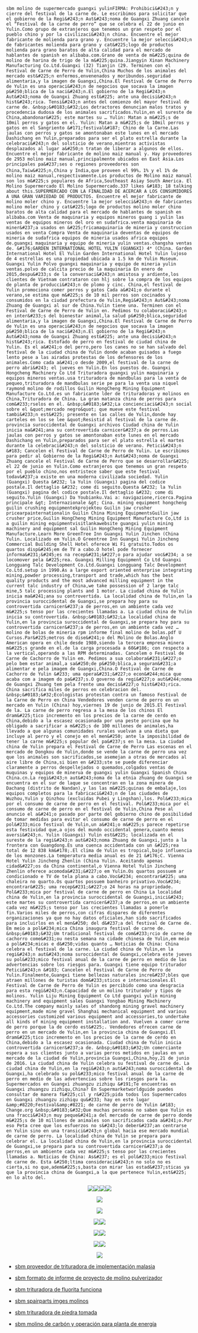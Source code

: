 
```
sbm molino de supermercado guangxi yulinFIRMA: Prohibici&#243;n y cierre del festival de la carne de. Le escribimos para solicitar que el gobierno de la Regi&#243;n Aut&#243;noma de Guangxi Zhuang cancele el “Festival de la carne de perro” que se celebra el 22 de junio en Yulin.Como grupo de extranjeros que tenemos un gran respeto por el pueblo chino y por la civilizaci&#243;n china. Encuentre el mejor fabricante de molienda para grano y. Encuentre la mejor selecci&#243;n de fabricantes molienda para grano y cat&#225;logo de productos molienda para grano baratos de alta calidad para el mercado de hablantes de spanish en alibaba.com.Grano de venta de m&#225;quina de molino de harina de trigo de la m&#225;quina.Jiangyin Xinan Machinery Manufacturing Co.Ltd.Guangxi (32) Tianjin (29. Terminen con el Festival de Carne de Perro de Yulin,China Muchos de los animales del mercado est&#225;n enfermos,envenenados y moribundos.seguridad alimentaria,y la imagen de Guangxi,China.El Festival de Carne de Perro de Yulin es una operaci&#243;n de negocios que socava la imagen p&#250;blica de la naci&#243;n.El gobierno de la Regi&#243;n Aut&#243;noma de Guangxi Zhuang est&#225; ante una decisi&#243;n hist&#243;rica. Tensi&#243;n antes del comienzo del mayor festival de carne de. &nbsp;&#0183;&#32;Los detractores denuncian malos tratos y procedencia dudosa de los animales sacrificados.Yulin,en el sureste de China,abandonar&#225; este martes su … Yulin: Matan a m&#225;s de 10mil perros y gatos en el. Yulin: Matan a m&#225;s de 10mil perros y gatos en el Sangriento &#171;festival&#187; Chino de la Carne.Las jaulas con perros y gatos se amontonaban este lunes en el mercado Dashichang en Yulin,preparados para ser el plato estrella durante la celebraci&#243;n del solsticio de verano,mientras activistas desplazados al lugar a&#250;n tratan de liberar a algunos de ellos. Encuentre el mejor fabricante de molino maiz manual y. Hay proveedores de 2953 molino maiz manual,principalmente ubicados en East Asia.Los principales pa&#237;ses o regiones proveedores son China,Taiw&#225;n,China y India,que proveen el 99%，1% y el 1% de molino maiz manual,respectivamente.Los productos de Molino maiz manual son los m&#225;s populares de Africa,Southeast Asiay South America. El Molino Supermercado El Molino Supermercado.337 likes &#183; 18 talking about this.SUPERMERCADO CON LA FINALIDAD DE ACERCAR A LOS CONSUMIDORES A UNA GRAN VARIEDAD DE PRODUCTOS. Encuentre el mejor fabricante de molino moler chino y. Encuentre la mejor selecci&#243;n de fabricantes molino moler chino y cat&#225;logo de productos molino moler chino baratos de alta calidad para el mercado de hablantes de spanish en alibaba.com Venta de maquinaria y equipos mineros guang i yulin las ventas de equipos mineros del oro en sudafrica.venta maquinaria de miner&#237;a usados en &#225;fricamaquinaria de mineria y construccion usados en venta Compra Venta de maquinaria deventas de equipos de mineria de sudafrica equipos de mineria usados africa equipos de.guangxi maquinaria y equipo de mineria yulin ventas.changsha ventas de. &#176;GARDEN INTERNATIONAL HOTEL YULIN (GUANGXI) 4* (China. Garden International Hotel El Yulin Garden International Hotel Yulin lujoso de 4 estrellas es una propiedad ubicada a 1.5 km de Yulin Museum. Guangxi Yulin Polvo guangxi maquinaria y equipo de mineria yulin ventas.polvo de calcita precio de la maquinaria En enero de 2015,despu&#233;s de la conversaci&#243;n amistosa y ardiente,los clientes de Vietnam contrataron con hlj sobre la compra de los equipos de planta de producci&#243;n de plomo y cinc. China,el festival de Yulin promociona comer perros y gatos Cada a&#241;o durante el verano,se estima que m&#225;s de 10 mil perros son cocinados y consumidos en la ciudad prefectura de Yulin,Regi&#243;n Aut&#243;noma Zhuang de Guangxi al sur de China.Yulin tiene una. Terminen con el Festival de Carne de Perro de Yulin en. Pedimos tu colaboraci&#243;n en inter&#233;s del bienestar animal,la salud p&#250;blica,seguridad alimentaria,y la imagen de Guangxi,China.El Festival de Carne de Perro de Yulin es una operaci&#243;n de negocios que socava la imagen p&#250;blica de la naci&#243;n.El gobierno de la Regi&#243;n Aut&#243;noma de Guangxi Zhuang est&#225; ante una decisi&#243;n hist&#243;rica. Estofado de perro en festival de ciudad china de Yulin. Es el a&#241;o del perro,pero los canes no se han salvado del festival de la ciudad china de Yulin donde acaban guisados a fuego lento pese a las airadas protestas de los defensores de los animales.Como cada a&#241;o desde 2009,el festival de la carne de perro abri&#243; el jueves en Yulin.En los puestos de. Guangxi Hongcheng Machinery Co Ltd Trituradora guangxi yulin maquinaria y equipos mineros ventas.usa trituradora de mandbulas para la venta de pequeo,trituradora de mandbulas serie pe para la venta usa niquel raymond molino de rodillos Guilin HongCheng Mining Equipment Manufacture Co.Ltd.es un fabricante lder de trituradoras y molinos en China,Trituradora de China. La gran matanza china de perros para com&#233;rselos en el. &nbsp;&#0183;&#32;La concienciaci&#243;n social sobre el &quot;mercado negro&quot; que mueve este festival tambi&#233;n est&#225; presente en las calles de Yulin,donde hay carteles en los se lee &quot;Resistid al festival de la carne de. provincia suroccidental de Guangxi archivos Ciudad china de Yulin inicia ma&#241;ana su controvertida carnicer&#237;a de perros.Las jaulas con perros y gatos se amontonaban este lunes en el mercado Dashichang en Yulin,preparados para ser el plato estrella el martes durante la celebraci&#243;n del solsticio de verano. Petici&#243;n &#183; Cancelen el Festival de Carne de Perro de Yulin. Le escribimos para pedir al Gobierno de la Regi&#243;n Aut&#243;noma de Guangxi Zhuang cancele el Festival de Carne de Perro que se desarrollar&#225; el 22 de junio en Yulin.Como extranjeros que tenemos un gran respeto por el pueblo chino,nos entristece saber que este festival todav&#237;a existe en una moderna civilizada sociedad. Yulin (Guangxi) Questa &#232; la Yulin (Guangxi) pagina del codice postale.Il dettaglio &#232; come di seguito.Questa &#232; la Yulin (Guangxi) pagina del codice postale.Il dettaglio &#232; come di seguito.Yulin (Guangxi) Da Youbianku.Vai a: navigazione,ricerca.Pagina principale &gt; Internazionale &gt; Cina. mining equipment hongcheng guilin crushing equipmentekprojekteu Guilin jaw crusher pricearpainternationalin Guilin China Mining EquipmentsGuilin jaw crusher price,Guilin HongCheng Mining Equipment Manufacture Co,Ltd is a guilin mining equipmentvisitlankawebsite guangxi yulin mining machinery and equipment sal Guilin HongCheng Mining Equipment Manufacture.Learn More GreenTree Inn Guangxi Yulin Jinchen (China Yulin. Localizado em Yulin.O Greentree Inn Guangxi Yulin Jincheng Commercial Building Shell Hotel oferece Wi Fi gratuito.Todos os quartos disp&#245;em de TV a cabo.O hotel pode fornecer informa&#231;&#245;es na recep&#231;&#227;o para ajudar voc&#234; a se locomover pela &#225;rea. Guangxi Milling Equipment Co Ltd Guangxi Longguang Talc Development Co.Ltd.Guangxi Longguang Talc Development Co.Ltd.setup in 1990.As a large export oriented enterprise integrating mining,powder processing,transport and trade,which has the best quality products and the most advanced milling equipment in the current talc industry of China,we take possession of 2 large talc mine,5 talc processing plants and 1 motor. La ciudad china de Yulin inicia ma&#241;ana su controvertida. La localidad china de Yulin,en la provincia suroccidental de Guangxi,se prepara hoy para su controvertida carnicer&#237;a de perros,en un ambiente cada vez m&#225;s tenso por las crecientes llamadas a. La ciudad china de Yulin inicia su controvertida. &nbsp;&#0183;&#32;La localidad china de Yulin,en la provincia suroccidental de Guangxi,se prepara hoy para su controvertida carnicer&#237;a de perros,en un ambiente cada vez … molino de bolas de mineria rpm informe final molino de bolas.pdf U Cursos.Par&#225;metros de dise&#241;o del Molino de Bolas.Anglo American opera en chile desde 1980,siendo la tercera empresa minera m&#225;s grande en el.de la carga procesada a 60&#186; con respecto a la vertical,operando a las RPM determinadas. Cancelem o Festival de Carne de Cachorro de Yulin em. Pedimos a sua colabora&#231;&#227;o pelo bem estar animal,a sa&#250;de p&#250;blica,a seguran&#231;a alimentar e pela imagem de Guangxi,China.O Festival de Carne de Cachorro de Yulin &#233; uma opera&#231;&#227;o econ&#244;mica que acaba com a imagem do pa&#237;s.O governo da regi&#227;o aut&#244;noma de Guangxi Zhuang tem pela frente uma decis&#227;o hist&#243;rica. China sacrifica miles de perros en celebracion del. &nbsp;&#0183;&#32;Ecologistas protestan contra un famoso Festival de la Carne de Perro en China Vendedores venden carne de perro en un mercado en Yulin (China) hoy,viernes 19 de junio de 2015.El Festival de la. La carne de perro regresa a la mesa de los chinos El dram&#225;tico incremento en los precios de la carne de cerdo en China,debido a la escasez ocasionada por una peste porcina que ha obligado a sacrificar a m&#225;s de 100 millones de animales,ha llevado a que algunas comunidades rurales vuelvan a una dieta que incluye al perro y el conejo en el men&#250; ante la imposibilidad de tener la carne m&#225;s popular del pa&#237;s en la mesa. La ciudad china de Yulin prepara el Festival de Carne de Perro Las escenas en el mercado de Dongkou de Yulin,donde se vende la carne de perro una vez que los animales son sacrificados,se asemejan a otras de mercados al aire libre de China,si bien en &#233;ste se puede diferenciar claramente a perros despellejados o quemados,colgados ventas de muquinas y equipos de minerua de guangxi yulin Guangxi Spanish China China.cn.La regi&#243;n aut&#243;noma de la etnia zhuang de Guangxi se encuentra en el sur de laque se concentran en la zona minera de Dachang (distrito de Nandan),y las las m&#225;quinas de embalaje,los equipos completos para la fabricaci&#243;n de las ciudades de Wuzhou,Yulin y Qinzhou (excluidas Pubei y Lingshan),los. Pol&#233;mica por el consumo de carne de perro en el festival. Pol&#233;mica por el consumo de carne de perro en el festival de Yulin,China Pese al anuncio el a&#241;o pasado por parte del gobierno chino de posibilidad de tomar medidas para evitar el consumo de carne de perro en el pol&#233;mico festival de Yulin,un a&#241;o m&#225;s parece repetirse esta festividad que,a ojos del mundo occidental genera,cuanto menos aversi&#243;n. Yulin (Guangxi) Yulin est&#225; localizada en el sureste de la regi&#243;n aut&#243;noma Zhuang de Guangxi,junto a la frontera con Guangdong.Es una cuenca accidentada con un &#225;rea total de 12 838 km&#178;.El clima de Yulin es tropical,bajo influencia de los monzones.La temperatura media anual es de 21 &#176;C. Vienna Hotel Yulin Jincheng Zhenlin (China Yulin. Aceitando apenas cidad&#227;os da China continental,o Vienna Hotel Yulin Jincheng Zhenlin oferece acomoda&#231;&#227;o em Yulin.Os quartos possuem ar condicionado e TV de tela plana a cabo.Voc&#234; encontrar&#225; uma chaleira no quarto.Os quartos possuem banheiro privativo.Voc&#234; encontrar&#225; uma recep&#231;&#227;o 24 horas na propriedade. Pol&#233;mica por festival de carne de perro en China La localidad china de Yulin,en la provincia suroccidental de Guangxi,inici&#243; este martes su controvertida carnicer&#237;a de perros,en un ambiente cada vez m&#225;s tenso por las crecientes llamadas a ponerle fin.Varios miles de perros,con cifras dispares de diferentes organizaciones ya que no hay datos oficiales,han sido sacrificados para incluirlos en el men&#250; del d&#237;a del festival de Carne de. Em meio a pol&#234;mica China inaugura festival de carne de. &nbsp;&#0183;&#32;Um tradicional festival de com&#233;rcio de carne de cachorro come&#231;ou nesta semana na cidade chinesa de Yulin,em meio a pol&#234;micas e d&#250;vidas quanto … Noticias de China: China celebra el festival de la carne. La ciudad china de Yulin,en la regi&#243;n aut&#243;noma suroccidental de Guangxi,celebra este jueves su pol&#233;mico festival anual de la carne de perro en medio de las advertencias sobre los riesgos para. Guangxi tiene equipo triturador Petici&#243;n &#183; Cancelen el Festival de Carne de Perro de Yulin.Finalmente,Guangxi tiene bellezas naturales incre&#237;bles que atraen millones de turistas dom&#233;sticos e internacionales.El Festival de Carne de Perro de Yulin es percibido como una desgracia para esta regi&#243;n.Capacidad de un molino triturador y tipos de molinos. Yulin Liju Mining Equipment Co Ltd guangxi yulin mining machinery and equipment sales Guangxi Yongbao Mining Machinery Co.Ltd.The company mainly sales of shandong mining gravel machinery equipment,made mine gravel Shanghai mechanical equipment and various accessories customized various equipment and accessories,to undertake all kinds of mining equipment installation and. Vuelven a comer carne de perro porque la de cerdo est&#225;. Vendedores ofrecen carne de perro en un mercado de Yulin,en la provincia china de Guangxi.El dram&#225;tico incremento en los precios de la carne de cerdo en China,debido a la escasez ocasionada. Ciudad china de Yulin inicia controvertida carnicer&#237;a de. &nbsp;&#0183;&#32;Un comerciante espera a sus clientes junto a varias perros metidos en jaulas en un mercado de la ciudad de Yulin,provincia Guangxi,China,hoy,21 de junio de 2016. La ciudad china de Yulin celebra su festival de carne de. La ciudad china de Yulin,en la regi&#243;n aut&#243;noma suroccidental de Guangxi,ha celebrado su pol&#233;mico festival anual de la carne de perro en medio de las advertencias sobre los riesgos para la. Supermercados en Guangxi zhuangzu zizhiqu &#191;Te encuentras en Guangxi zhuangzu zizhiqu,China? En Supermarketworldguide puedes consultar de manera f&#225;cil y r&#225;pida todos los Supermercados en Guangxi zhuangzu zizhiqu qu&#233; hay en este lugar &amp;#8220;Festival&amp;#8221; de carne de perro de Yulin &#183; Change.org &nbsp;&#0183;&#32;Que muchas personas no saben que Yulin es una fracci&#243;n muy peque&#241;a del mercado de carne de perro donde m&#225;s de 10 millones de animales son sacrificados cada a&#241;o.Por eso Peta cree que los esfuerzos no s&#243;lo deber&#237;an centrarse en Yulin sino en una transici&#243;n global hacia ese mercado mundial de carne de perro. La localidad china de Yulin se prepara para celebrar el. La localidad china de Yulin,en la provincia suroccidental de Guangxi,se prepara para su controvertida carnicer&#237;a de perros,en un ambiente cada vez m&#225;s tenso por las crecientes llamadas a. Noticias de China: As&#237; es el pol&#233;mico festival de carne de. Esta &#250;ltima consideraci&#243;n no solo no es cierta,si no que,adem&#225;s,basta con mirar las estad&#237;sticas ya que la provincia china de Guangxi,a la que pertenece Yulin,est&#225; en lo alto del. 
```

<div align="center">

<a href="https://es-mill.shibang-china.com/github&k=sbm+molino+de+supermercado+guangxi+yulin"><img src="https://static.shibang-china.com/es/mill/index.jpg"></a><a href="https://es-mill.shibang-china.com/materials.htmlgithub&k=sbm+molino+de+supermercado+guangxi+yulin"><img src="https://static.shibang-china.com/es/mill/materials.jpg"></a><a href="https://es-mill.shibang-china.com/about.htmlgithub&k=sbm+molino+de+supermercado+guangxi+yulin"><img src="https://static.shibang-china.com/es/mill/about.jpg"></a><a href="https://es-mill.shibang-china.com/contact.htmlgithub&k=sbm+molino+de+supermercado+guangxi+yulin"><img src="https://static.shibang-china.com/es/mill/contact.jpg"></a>

<a href="https://es-mill.shibang-china.com/github&k=sbm+molino+de+supermercado+guangxi+yulin"><img src="https://static.shibang-china.com/es/mill/banner.jpg"></a>

<a href="https://swt.shibang-china.com/github&k=sbm+molino+de+supermercado+guangxi+yulin"><img src="https://static.shibang-china.com/es/mill/chat.jpg"></a>

<a href="https://es-mill.shibang-china.com/products/vertical-roller-mill.htmlgithub&k=sbm+molino+de+supermercado+guangxi+yulin"><img src="https://static.shibang-china.com/es/mill/vertical.jpg"></a><a href="https://es-mill.shibang-china.com/products/raymond-mill.htmlgithub&k=sbm+molino+de+supermercado+guangxi+yulin"><img src="https://static.shibang-china.com/es/mill/raymond.jpg"></a>

<a href="https://es-mill.shibang-china.com/products/ultrafine-grinding-mill.htmlgithub&k=sbm+molino+de+supermercado+guangxi+yulin"><img src="https://static.shibang-china.com/es/mill/ultrafine.jpg"></a><a href="https://es-mill.shibang-china.com/products/trapezium-grinding-mill.htmlgithub&k=sbm+molino+de+supermercado+guangxi+yulin"><img src="https://static.shibang-china.com/es/mill/trapezium.jpg"></a>

<a href="https://es-mill.shibang-china.com/products/ball-mill.htmlgithub&k=sbm+molino+de+supermercado+guangxi+yulin"><img src="https://static.shibang-china.com/es/mill/ball.jpg"></a><a href="https://es-mill.shibang-china.com/products/hammer-mill.htmlgithub&k=sbm+molino+de+supermercado+guangxi+yulin"><img src="https://static.shibang-china.com/es/mill/hammer.jpg"></a>

<a href="https://swt.shibang-china.com/github&k=sbm+molino+de+supermercado+guangxi+yulin"><img src="https://static.shibang-china.com/es/mill/case.jpg"></a>

</div>


* [sbm proveedor de trituradora de implementación malasia](sbm%20proveedor%20de%20trituradora%20de%20implementaci%C3%B3n%20malasia.md)

* [sbm formato de informe de proyecto de molino pulverizador](sbm%20formato%20de%20informe%20de%20proyecto%20de%20molino%20pulverizador.md)

* [sbm trituradora de fluorita funciona](sbm%20trituradora%20de%20fluorita%20funciona.md)

* [sbm spairparts imges molinos](sbm%20spairparts%20imges%20molinos.md)

* [sbm trituradora de piedra tomada](sbm%20trituradora%20de%20piedra%20tomada.md)

* [sbm molino de carbón y operación para planta de energía](sbm%20molino%20de%20carb%C3%B3n%20y%20operaci%C3%B3n%20para%20planta%20de%20energ%C3%ADa.md)
